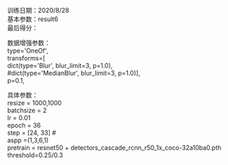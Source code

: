 训练日期：2020/8/28  
基本参数：result6  
最后得分：  

数据增强参数：   
type='OneOf',  
transforms=[  
dict(type='Blur', blur_limit=3, p=1.0),  
#dict(type='MedianBlur', blur_limit=3, p=1.0)],  
p=0.1,   

具体参数：  
resize = 1000,1000  
batchsize = 2  
lr = 0.01  
epoch = 36  
step = [24, 33] #  
aspp =(1,3,6,1)  
pretrain = resnet50 + detectors_cascade_rcnn_r50_1x_coco-32a10ba0.pth  
threshold=0.25/0.3  
